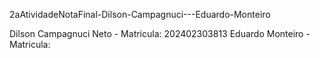  2aAtividadeNotaFinal-Dilson-Campagnuci---Eduardo-Monteiro

 Dilson Campagnuci Neto - Matricula: 202402303813
 Eduardo Monteiro - Matricula: 

